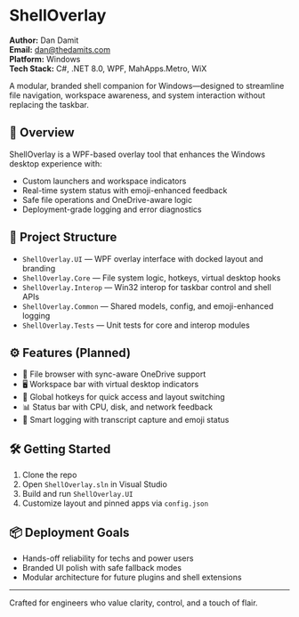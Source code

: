 # ShellOverlay

**Author:** Dan Damit  
**Email:** dan@thedamits.com  
**Platform:** Windows  
**Tech Stack:** C#, .NET 8.0, WPF, MahApps.Metro, WiX

A modular, branded shell companion for Windows—designed to streamline file navigation, workspace awareness, and system interaction without replacing the taskbar.

## 🚀 Overview

ShellOverlay is a WPF-based overlay tool that enhances the Windows desktop experience with:
- Custom launchers and workspace indicators
- Real-time system status with emoji-enhanced feedback
- Safe file operations and OneDrive-aware logic
- Deployment-grade logging and error diagnostics

## 🧱 Project Structure

- `ShellOverlay.UI` — WPF overlay interface with docked layout and branding
- `ShellOverlay.Core` — File system logic, hotkeys, virtual desktop hooks
- `ShellOverlay.Interop` — Win32 interop for taskbar control and shell APIs
- `ShellOverlay.Common` — Shared models, config, and emoji-enhanced logging
- `ShellOverlay.Tests` — Unit tests for core and interop modules

## ⚙️ Features (Planned)

- 📁 File browser with sync-aware OneDrive support
- 🖥️ Workspace bar with virtual desktop indicators
- 🔧 Global hotkeys for quick access and layout switching
- 📊 Status bar with CPU, disk, and network feedback
- 🧠 Smart logging with transcript capture and emoji status

## 🛠️ Getting Started

1. Clone the repo
2. Open `ShellOverlay.sln` in Visual Studio
3. Build and run `ShellOverlay.UI`
4. Customize layout and pinned apps via `config.json`

## 📦 Deployment Goals

- Hands-off reliability for techs and power users
- Branded UI polish with safe fallback modes
- Modular architecture for future plugins and shell extensions

---

Crafted for engineers who value clarity, control, and a touch of flair.
